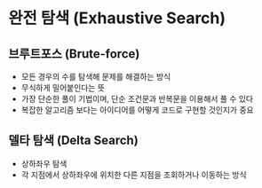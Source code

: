 # 완전 탐색 (Exhaustive Search)

## 브루트포스 (Brute-force)
* 모든 경우의 수를 탐색해 문제를 해결하는 방식
* 무식하게 밀어붙인다는 뜻
* 가장 단순한 풀이 기법이며, 단순 조건문과 반복문을 이용해서 풀 수 있다
* 복잡한 알고리즘 보다는 아이디어를 어떻게 코드로 구현할 것인지가 중요

## 델타 탐색 (Delta Search)
* 상하좌우 탐색
* 각 지점에서 상하좌우에 위치한 다른 지점을 조회하거나 이동하는 방식


